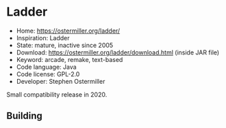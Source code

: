 # Ladder

- Home: https://ostermiller.org/ladder/
- Inspiration: Ladder
- State: mature, inactive since 2005
- Download: https://ostermiller.org/ladder/download.html (inside JAR file)
- Keyword: arcade, remake, text-based
- Code language: Java
- Code license: GPL-2.0
- Developer: Stephen Ostermiller

Small compatibility release in 2020.

## Building
